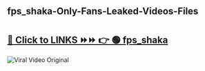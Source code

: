 
 ## fps_shaka-Only-Fans-Leaked-Videos-Files

# <h2><a href="https://mediaupload.pro?fps_shaka">🔗 Click to LINKS ⏩⏩ 👉 🟢 fps_shaka </a></h2>

<a href="https://mediaupload.pro?fps_shaka" rel="nofollow" data-target="animated-image.originalLink"><img src="https://i.ibb.co.com/xMMVF88/686577567.gif" alt="Viral Video Original" style="max-width: 100%; display: inline-block;" data-target="animated-image.originalImage"></a>